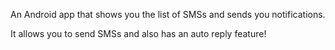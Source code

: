 An Android app that shows you the list of SMSs and sends you notifications.

It allows you to send SMSs and also has an auto reply feature!